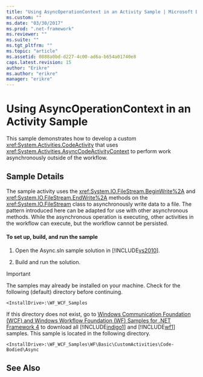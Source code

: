 ```yaml
---
title: "Using AsyncOperationContext in an Activity Sample | Microsoft Docs"
ms.custom: ""
ms.date: "03/30/2017"
ms.prod: ".net-framework"
ms.reviewer: ""
ms.suite: ""
ms.tgt_pltfrm: ""
ms.topic: "article"
ms.assetid: 0888a0bd-d227-4c00-ad6a-b654a01740e8
caps.latest.revision: 15
author: "Erikre"
ms.author: "erikre"
manager: "erikre"
---
```

# Using AsyncOperationContext in an Activity Sample
This sample demonstrates how to develop a custom <xref:System.Activities.CodeActivity> that uses <xref:System.Activities.AsyncCodeActivityContext> to perform work asynchronously outside of the workflow.  
  
## Sample Details  
 The sample activity uses the <xref:System.IO.FileStream.BeginWrite%2A> and <xref:System.IO.FileStream.EndWrite%2A> methods on the <xref:System.IO.FileStream> class to asynchronously write data to a file. The pattern introduced here can be adapted for use with other asynchronous methods. While the asynchronous operation is executing, other activities in the workflow can execute, but the workflow cannot be persisted.  
  
#### To set up, build, and run the sample  
  
1.  Open the Async.sln sample solution in [!INCLUDE[vs2010](../../../../includes/vs2010-md.md)].  
  
2.  Build and run the solution.  
  
> [!IMPORTANT]
>  The samples may already be installed on your machine. Check for the following (default) directory before continuing.  
>   
>  `<InstallDrive>:\WF_WCF_Samples`  
>   
>  If this directory does not exist, go to [Windows Communication Foundation (WCF) and Windows Workflow Foundation (WF) Samples for .NET Framework 4](http://go.microsoft.com/fwlink/?LinkId=150780) to download all [!INCLUDE[indigo1](../../../../includes/indigo1-md.md)] and [!INCLUDE[wf1](../../../../includes/wf1-md.md)] samples. This sample is located in the following directory.  
>   
>  `<InstallDrive>:\WF_WCF_Samples\WF\Basic\CustomActivities\Code-Bodied\Async`  
  
## See Also